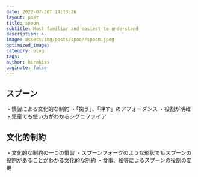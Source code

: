 ```yaml
---
date: 2022-07-30T 14:13:26
layout: post
title: spoon
subtitle: Most familiar and easiest to understand
description: >-
image: assets/img/posts/spoon/spoon.jpeg
optimized_image: 
category: blog
tags: 
author: hirokiss
paginate: false
---
```


## スプーン

・慣習による文化的な制約
・「掬う」、「押す」のアフォーダンス
・役割が明確
・児童でも使い方がわかるシグニファイア

## 文化的制約

・文化的な制約の一つの慣習
・スプーンフォークのような形状でもスプーンの役割があることがわかる文化的な制約
・食事、絵等によるスプーンの役割の変更